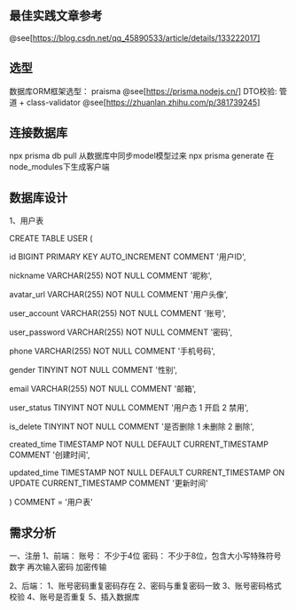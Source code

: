 ## 最佳实践文章参考

@see[https://blog.csdn.net/qq_45890533/article/details/133222017]

## 选型

数据库ORM框架选型： praisma @see[https://prisma.nodejs.cn/]
DTO校验: 管道 + class-validator @see[https://zhuanlan.zhihu.com/p/381739245]

## 连接数据库

npx prisma db pull 从数据库中同步model模型过来
npx prisma generate 在node_modules下生成客户端

## 数据库设计

1、用户表

CREATE TABLE USER (

id BIGINT PRIMARY KEY AUTO_INCREMENT COMMENT '用户ID',

nickname VARCHAR(255) NOT NULL COMMENT '昵称',

avatar_url VARCHAR(255) NOT NULL COMMENT '用户头像',

user_account VARCHAR(255) NOT NULL COMMENT '账号',

user_password VARCHAR(255) NOT NULL COMMENT '密码',

phone VARCHAR(255) NOT NULL COMMENT '手机号码',

gender TINYINT NOT NULL COMMENT '性别',

email VARCHAR(255) NOT NULL COMMENT '邮箱',

user_status TINYINT NOT NULL COMMENT '用户态 1 开启 2 禁用',

is_delete TINYINT NOT NULL COMMENT '是否删除 1 未删除 2 删除',

created_time TIMESTAMP NOT NULL DEFAULT CURRENT_TIMESTAMP COMMENT '创建时间',

updated_time TIMESTAMP NOT NULL DEFAULT CURRENT_TIMESTAMP ON UPDATE
CURRENT_TIMESTAMP COMMENT '更新时间'

) COMMENT = '用户表'

## 需求分析

一、注册
1、前端：
账号： 不少于4位
密码： 不少于8位，包含大小写特殊符号数字
再次输入密码
加密传输

2、后端：
1、账号密码重复密码存在
2、密码与重复密码一致
3、账号密码格式校验
4、账号是否重复
5、插入数据库
